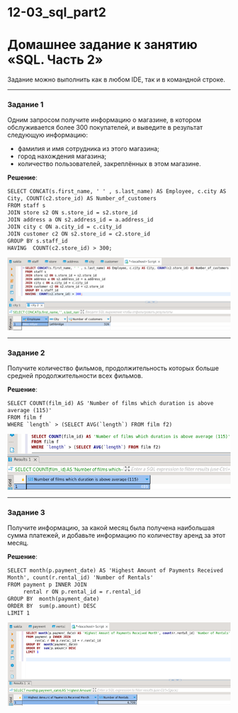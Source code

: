 # 12-03_sql_part2

# Домашнее задание к занятию «SQL. Часть 2»

Задание можно выполнить как в любом IDE, так и в командной строке.

---

### Задание 1

Одним запросом получите информацию о магазине, в котором обслуживается более 300 покупателей, и выведите в результат следующую информацию: 
- фамилия и имя сотрудника из этого магазина;
- город нахождения магазина;
- количество пользователей, закреплённых в этом магазине.

**Решение**:
```
SELECT CONCAT(s.first_name, ' ' , s.last_name) AS Employee, c.city AS City, COUNT(c2.store_id) AS Number_of_customers
FROM staff s
JOIN store s2 ON s.store_id = s2.store_id
JOIN address a ON s2.address_id = a.address_id
JOIN city c ON a.city_id = c.city_id
JOIN customer c2 ON s2.store_id = c2.store_id
GROUP BY s.staff_id
HAVING  COUNT(c2.store_id) > 300;
```

<kbd>![](img/sakila_store_greater_300_customers.png)</kbd> 

---

### Задание 2

Получите количество фильмов, продолжительность которых больше средней продолжительности всех фильмов.

**Решение**:
```
SELECT COUNT(film_id) AS 'Number of films which duration is above average (115)'  
FROM film f
WHERE `length` > (SELECT AVG(`length`) FROM film f2)
```
<kbd>![](img/sakila_films_length_greater_avg.png)</kbd>

---

### Задание 3

Получите информацию, за какой месяц была получена наибольшая сумма платежей, и добавьте информацию по количеству аренд за этот месяц.

**Решение**:
```
SELECT month(p.payment_date) AS 'Highest Amount of Payments Received Month', count(r.rental_id) 'Number of Rentals'
FROM payment p INNER JOIN 
     rental r ON p.rental_id = r.rental_id 
GROUP BY  month(payment_date)
ORDER BY  sum(p.amount) DESC
LIMIT 1
```
<kbd>![](img/sakila_payments_highest_payments_month.png)</kbd>
